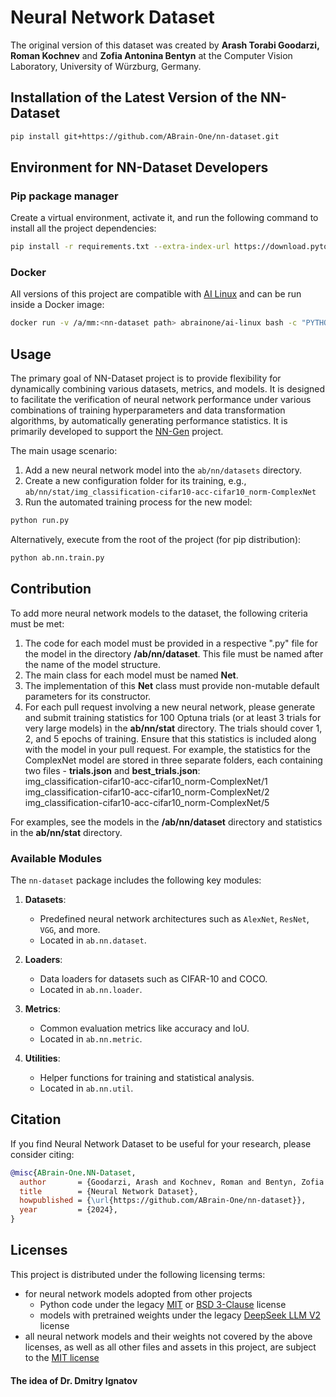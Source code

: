 # Neural Network Dataset
The original version of this dataset was created by <strong>Arash Torabi Goodarzi, Roman Kochnev</strong> and <strong>Zofia Antonina Bentyn</strong> at the Computer Vision Laboratory, University of Würzburg, Germany.

## Installation of the Latest Version of the NN-Dataset

```bash
pip install git+https://github.com/ABrain-One/nn-dataset.git
```

## Environment for NN-Dataset Developers
### Pip package manager
Create a virtual environment, activate it, and run the following command to install all the project dependencies:
```bash
pip install -r requirements.txt --extra-index-url https://download.pytorch.org/whl/cu124
```

### Docker
All versions of this project are compatible with <a href='https://hub.docker.com/r/abrainone/ai-linux' target='_blank'>AI Linux</a> and can be run inside a Docker image:
```bash
docker run -v /a/mm:<nn-dataset path> abrainone/ai-linux bash -c "PYTHONPATH=/a/mm python ab/nn/train.py"
```

## Usage

The primary goal of NN-Dataset project is to provide flexibility for dynamically combining various datasets, metrics, and models. It is designed to facilitate the verification of neural network performance under various combinations of training hyperparameters and data transformation algorithms, by automatically generating performance statistics. It is primarily developed to support the <a href="https://github.com/ABrain-One/nn-gen"> NN-Gen</a> project.

The main usage scenario:
1. Add a new neural network model into the `ab/nn/datasets` directory.
2. Create a new configuration folder for its training, e.g., `ab/nn/stat/img_classification-cifar10-acc-cifar10_norm-ComplexNet`
3. Run the automated training process for the new model:
```bash
python run.py
```

Alternatively, execute from the root of the project (for pip distribution):
```bash
python ab.nn.train.py
```

## Contribution

To add more neural network models to the dataset, the following criteria must be met:
1. The code for each model must be provided in a respective ".py" file for the model in the directory <strong>/ab/nn/dataset</strong>. This file must be named after the name of the model structure.
2. The main class for each model must be named <strong>Net</strong>.
3. The implementation of this <strong>Net</strong> class must provide non-mutable default parameters for its constructor.
4. For each pull request involving a new neural network, please generate and submit training statistics for 100 Optuna trials (or at least 3 trials for very large models) in the <strong>ab/nn/stat</strong> directory. The trials should cover 1, 2, and 5 epochs of training. Ensure that this statistics is included along with the model in your pull request. For example, the statistics for the ComplexNet model are stored in three separate folders, each containing two files - <strong>trials.json</strong> and <strong>best_trials.json</strong>:<br/>
img_classification-cifar10-acc-cifar10_norm-ComplexNet/1<br/>
img_classification-cifar10-acc-cifar10_norm-ComplexNet/2<br/>
img_classification-cifar10-acc-cifar10_norm-ComplexNet/5<br/>


For examples, see the models in the <strong>/ab/nn/dataset</strong> directory and statistics in the <strong>ab/nn/stat</strong> directory.

### Available Modules

The `nn-dataset` package includes the following key modules:

1. **Datasets**:
   - Predefined neural network architectures such as `AlexNet`, `ResNet`, `VGG`, and more.
   - Located in `ab.nn.dataset`.

2. **Loaders**:
   - Data loaders for datasets such as CIFAR-10 and COCO.
   - Located in `ab.nn.loader`.

3. **Metrics**:
   - Common evaluation metrics like accuracy and IoU.
   - Located in `ab.nn.metric`.

4. **Utilities**:
   - Helper functions for training and statistical analysis.
   - Located in `ab.nn.util`.


## Citation

If you find Neural Network Dataset to be useful for your research, please consider citing:
```bibtex
@misc{ABrain-One.NN-Dataset,
  author       = {Goodarzi, Arash and Kochnev, Roman and Bentyn, Zofia and Ignatov, Dmitry and Timofte, Radu},
  title        = {Neural Network Dataset},
  howpublished = {\url{https://github.com/ABrain-One/nn-dataset}},
  year         = {2024},
}
```

## Licenses

This project is distributed under the following licensing terms:
<ul><li>for neural network models adopted from other projects
  <ul>
    <li> Python code under the legacy <a href="Doc/Licenses/LICENSE-MIT-NNs.md">MIT</a> or <a href="Doc/Licenses/LICENSE-BSD-NNs.md">BSD 3-Clause</a> license</li>
    <li> models with pretrained weights under the legacy <a href="Doc/Licenses/LICENSE-DEEPSEEK-LLM-V2.md">DeepSeek LLM V2</a> license</li>
  </ul></li>
<li> all neural network models and their weights not covered by the above licenses, as well as all other files and assets in this project, are subject to the <a href="LICENSE.md">MIT license</a></li> 
</ul>

#### The idea of Dr. Dmitry Ignatov
